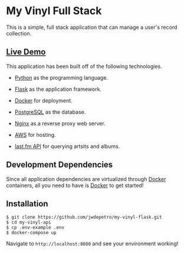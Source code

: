 # My Vinyl Full Stack

This is a simple, full stack application that can manage a user's record collection.

## [Live Demo](http://my-vinyl.us-east-2.elasticbeanstalk.com)

This application has been built off of the following technologies.

- [Python](https://www.python.org/) as the programming language.

- [Flask](http://flask.pocoo.org/) as the application framework.

- [Docker](https://www.docker.com/) for deployment.

- [PostgreSQL](https://www.postgresql.org/) as the database.

- [Nginx](https://www.nginx.com/) as a reverse proxy web server.

- [AWS](https://aws.amazon.com/) for hosting.

- [last.fm API](https://www.last.fm/api) for querying artsits and albums.

## Development Dependencies

Since all application dependencies are virtualized through [Docker](https://www.docker.com/get-started) containers, all you need to have is [Docker](https://www.docker.com/get-started) to get started!


## Installation
```
$ git clone https://github.com/jwdepetro/my-vinyl-flask.git
$ cd my-vinyl-api
$ cp .env-example .env
$ docker-compose up
```

Navigate to `http://localhost:8080` and see your environment working!